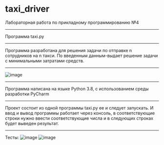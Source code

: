 # taxi_driver
Лабораторная работа по прикладному программированию №4
____
Программа taxi.py
____
Программа разработана для решения задачи по отправке n сотрудников на n такси.
По введенным данным-выдает решение задачи с минимальными затратами средств.
____
![image](https://user-images.githubusercontent.com/44251572/135811266-ac44eec3-50d0-4541-8c7e-db420fc32609.png)
____
Программа написана на языке Python 3.8, с использованием среды разработки PyCharm
____
Проект состоит из одной программы taxi.py ее и следует запускать. И ввод и вывод программы работает через консоль, в соответствующие строки нужно ввести соответствующие числа и в следующих строках будет выведен результат.
____
Тесты:
![image](https://user-images.githubusercontent.com/44251572/135813172-e731186b-ba26-418d-a9e4-62ec7983130a.png)
![image](https://user-images.githubusercontent.com/44251572/135819891-d74e6404-6d02-4956-8cba-4c1c34ff61da.png)
